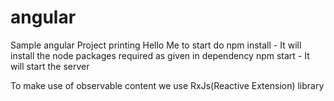 # angular
Sample angular Project printing Hello Me
to start do 
npm install - It will install the node packages required as given in dependency
npm start - It will start the server

To make use of observable content we use RxJs(Reactive Extension) library
